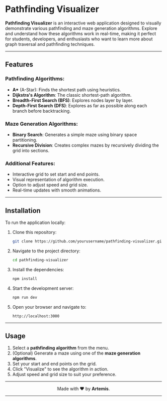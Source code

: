 # Pathfinding Visualizer

**Pathfinding Visualizer** is an interactive web application designed to visually demonstrate various pathfinding and maze generation algorithms. Explore and understand how these algorithms work in real-time, making it perfect for students, developers, and enthusiasts who want to learn more about graph traversal and pathfinding techniques.

---

## Features

### Pathfinding Algorithms:

- **A\*** (A-Star): Finds the shortest path using heuristics.
- **Dijkstra's Algorithm**: The classic shortest-path algorithm.
- **Breadth-First Search (BFS)**: Explores nodes layer by layer.
- **Depth-First Search (DFS)**: Explores as far as possible along each branch before backtracking.

### Maze Generation Algorithms:

- **Binary Search**: Generates a simple maze using binary space partitioning.
- **Recursive Division**: Creates complex mazes by recursively dividing the grid into sections.

### Additional Features:

- Interactive grid to set start and end points.
- Visual representation of algorithm execution.
- Option to adjust speed and grid size.
- Real-time updates with smooth animations.

---

## Installation

To run the application locally:

1. Clone this repository:

   ```bash
   git clone https://github.com/yourusername/pathfinding-visualizer.git
   ```

2. Navigate to the project directory:

   ```bash
   cd pathfinding-visualizer
   ```

3. Install the dependencies:

   ```bash
   npm install
   ```

4. Start the development server:

   ```bash
   npm run dev
   ```

5. Open your browser and navigate to:
   ```
   http://localhost:3000
   ```

---

## Usage

1. Select a **pathfinding algorithm** from the menu.
2. (Optional) Generate a maze using one of the **maze generation algorithms**.
3. Set your start and end points on the grid.
4. Click "Visualize" to see the algorithm in action.
5. Adjust speed and grid size to suit your preference.

---

<div align="center">
  Made with ❤️ by <b>Artemis</b>.
</div>

---
